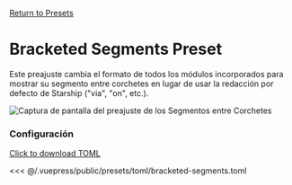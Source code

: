 [Return to Presets](/presets/#bracketed-segments)

# Bracketed Segments Preset

Este preajuste cambia el formato de todos los módulos incorporados para mostrar su segmento entre corchetes en lugar de usar la redacción por defecto de Starship ("via", "on", etc.).

![Captura de pantalla del preajuste de los Segmentos entre Corchetes](/presets/img/bracketed-segments.png)

### Configuración

[Click to download TOML](/presets/toml/bracketed-segments.toml)

<<< @/.vuepress/public/presets/toml/bracketed-segments.toml
